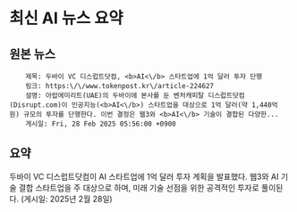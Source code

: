 # 최신 AI 뉴스 요약

## 원본 뉴스
		제목: 두바이 VC 디스럽트닷컴, <b>AI<\/b> 스타트업에 1억 달러 투자 단행
		링크: https:\/\/www.tokenpost.kr\/article-224627
		설명: 아랍에미리트(UAE)의 두바이에 본사를 둔 벤처캐피탈 디스럽트닷컴(Disrupt.com)이 인공지능(<b>AI<\/b>) 스타트업을 대상으로 1억 달러(약 1,440억 원) 규모의 투자를 단행한다. 이번 결정은 웹3와 <b>AI<\/b> 기술이 결합된 다양한... 
		게시일: Fri, 28 Feb 2025 05:56:00 +0900


## 요약
두바이 VC 디스럽트닷컴이 AI 스타트업에 1억 달러 투자 계획을 발표했다. 웹3와 AI 기술 결합 스타트업을 주 대상으로 하며, 미래 기술 선점을 위한 공격적인 투자로 풀이된다. (게시일: 2025년 2월 28일)
